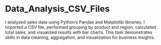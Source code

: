 # Data_Analysis_CSV_Files
 I analyzed sales data using Python’s Pandas and Matplotlib libraries. I imported a CSV file, performed grouping by product and region, calculated total sales, and visualized results with bar charts. This task demonstrates skills in data cleaning, aggregation, and visualization for business insights.
